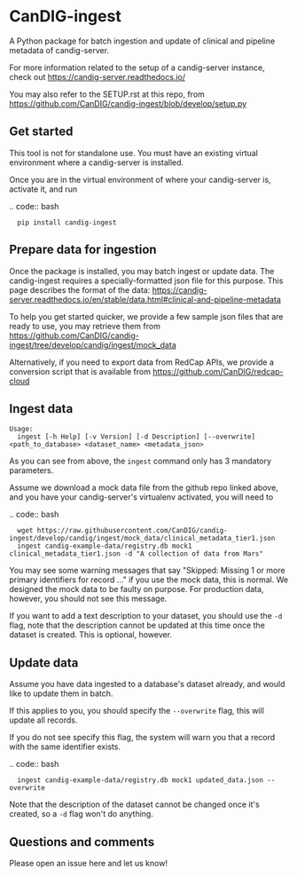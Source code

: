 CanDIG-ingest
==============

A Python package for batch ingestion and update of clinical and pipeline metadata of candig-server.

For more information related to the setup of a candig-server instance, check out https://candig-server.readthedocs.io/

You may also refer to the SETUP.rst at this repo, from https://github.com/CanDIG/candig-ingest/blob/develop/setup.py

## Get started

This tool is not for standalone use. You must have an existing virtual environment where a candig-server is installed.

Once you are in the virtual environment of where your candig-server is, activate it, and run

.. code:: bash

      pip install candig-ingest

## Prepare data for ingestion

Once the package is installed, you may batch ingest or update data. The candig-ingest requires a specially-formatted json file for this purpose.
This page describes the format of the data: https://candig-server.readthedocs.io/en/stable/data.html#clinical-and-pipeline-metadata

To help you get started quicker, we provide a few sample json files that are ready to use, you may retrieve them from https://github.com/CanDIG/candig-ingest/tree/develop/candig/ingest/mock_data

Alternatively, if you need to export data from RedCap APIs, we provide a conversion script that is available from https://github.com/CanDIG/redcap-cloud

## Ingest data

```
Usage:
  ingest [-h Help] [-v Version] [-d Description] [--overwrite] <path_to_database> <dataset_name> <metadata_json>
```

As you can see from above, the `ingest` command only has 3 mandatory parameters.

Assume we download a mock data file from the github repo linked above, and you have your candig-server's virtualenv activated, you will need to 

.. code:: bash

      wget https://raw.githubusercontent.com/CanDIG/candig-ingest/develop/candig/ingest/mock_data/clinical_metadata_tier1.json
      ingest candig-example-data/registry.db mock1 clinical_metadata_tier1.json -d "A collection of data from Mars"


You may see some warning messages that say "Skipped: Missing 1 or more primary identifiers for record ..." if you use the mock data, this is normal. 
We designed the mock data to be faulty on purpose. For production data, however, you should not see this message.

If you want to add a text description to your dataset, you should use the `-d` flag, note that the description cannot be updated at this time once 
the dataset is created. This is optional, however.

## Update data

Assume you have data ingested to a database's dataset already, and would like to update them in batch. 

If this applies to you, you should specify the `--overwrite` flag, this will update all records.

If you do not see specify this flag, the system will warn you that a record with the same identifier exists.

.. code:: bash

      ingest candig-example-data/registry.db mock1 updated_data.json --overwrite

Note that the description of the dataset cannot be changed once it's created, so a `-d` flag won't do anything.

## Questions and comments

Please open an issue here and let us know!